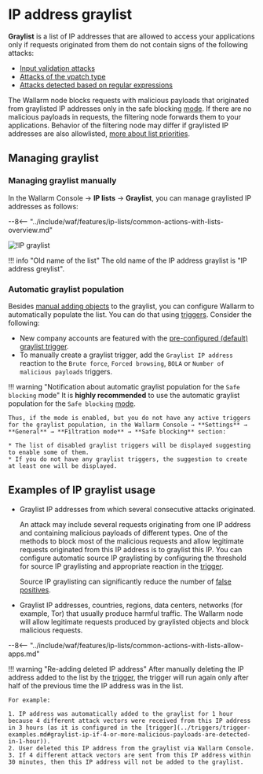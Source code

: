 # IP address graylist

**Graylist** is a list of IP addresses that are allowed to access your applications only if requests originated from them do not contain signs of the following attacks:

* [Input validation attacks](../../about-wallarm/protecting-against-attacks.md#input-validation-attacks)
* [Attacks of the vpatch type](../rules/vpatch-rule.md)
* [Attacks detected based on regular expressions](../rules/regex-rule.md)

The Wallarm node blocks requests with malicious payloads that originated from graylisted IP addresses only in the safe blocking [mode](../../admin-en/configure-wallarm-mode.md). If there are no malicious payloads in requests, the filtering node forwards them to your applications. Behavior of the filtering node may differ if graylisted IP addresses are also allowlisted, [more about list priorities](overview.md#algorithm-of-ip-lists-processing).

## Managing graylist

### Managing graylist manually

In the Wallarm Console → **IP lists** → **Graylist**, you can manage graylisted IP addresses as follows:

--8<-- "../include/waf/features/ip-lists/common-actions-with-lists-overview.md"

![!IP graylist](../../images/user-guides/ip-lists/graylist.png)

!!! info "Old name of the list"
    The old name of the IP address graylist is "IP address greylist".

### Automatic graylist population

Besides [manual adding objects](#adding-an-object-to-the-list) to the graylist, you can configure Wallarm to automatically populate the list. You can do that using [triggers](../../user-guides/triggers/triggers.md). Consider the following:

* New company accounts are featured with the [pre-configured (default) graylist trigger](../../user-guides/triggers/triggers.md#pre-configured-triggers-default-triggers).
* To manually create a graylist trigger, add the `Graylist IP address` reaction to the `Brute force`, `Forced browsing`, `BOLA` or `Number of malicious payloads` triggers.

!!! warning "Notification about automatic graylist population for the `Safe blocking` mode"
    It is **highly recommended** to use the automatic graylist population for the `Safe blocking` [mode](../../admin-en/configure-wallarm-mode.md).
    
    Thus, if the mode is enabled, but you do not have any active triggers for the graylist population, in the Wallarm Console → **Settings** → **General** → **Filtration mode** → **Safe blocking** section:
    
    * The list of disabled graylist triggers will be displayed suggesting to enable some of them.
    * If you do not have any graylist triggers, the suggestion to create at least one will be displayed.

## Examples of IP graylist usage

* Graylist IP addresses from which several consecutive attacks originated.

    An attack may include several requests originating from one IP address and containing malicious payloads of different types. One of the methods to block most of the malicious requests and allow legitimate requests originated from this IP address is to graylist this IP. You can configure automatic source IP graylisting by configuring the threshold for source IP graylisting and appropriate reaction in the [trigger](../triggers/trigger-examples.md#graylist-ip-if-4-or-more-malicious-payloads-are-detected-in-1-hour).

    Source IP graylisting can significantly reduce the number of [false positives](../../about-wallarm/protecting-against-attacks.md#false-positives).
* Graylist IP addresses, countries, regions, data centers, networks (for example, Tor) that usually produce harmful traffic. The Wallarm node will allow legitimate requests produced by graylisted objects and block malicious requests.

--8<-- "../include/waf/features/ip-lists/common-actions-with-lists-allow-apps.md"

!!! warning "Re-adding deleted IP address"
    After manually deleting the IP address added to the list by the [trigger](../triggers/triggers.md), the trigger will run again only after half of the previous time the IP address was in the list.
    
    For example:

    1. IP address was automatically added to the graylist for 1 hour because 4 different attack vectors were received from this IP address in 3 hours (as it is configured in the [trigger](../triggers/trigger-examples.md#graylist-ip-if-4-or-more-malicious-payloads-are-detected-in-1-hour)).
    2. User deleted this IP address from the graylist via Wallarm Console.
    3. If 4 different attack vectors are sent from this IP address within 30 minutes, then this IP address will not be added to the graylist.
